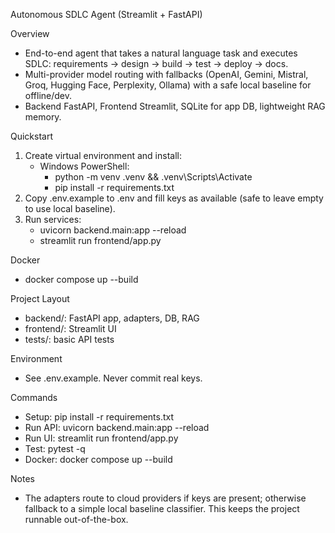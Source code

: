 Autonomous SDLC Agent (Streamlit + FastAPI)

Overview
- End-to-end agent that takes a natural language task and executes SDLC: requirements → design → build → test → deploy → docs.
- Multi-provider model routing with fallbacks (OpenAI, Gemini, Mistral, Groq, Hugging Face, Perplexity, Ollama) with a safe local baseline for offline/dev.
- Backend FastAPI, Frontend Streamlit, SQLite for app DB, lightweight RAG memory.

Quickstart
1) Create virtual environment and install:
   - Windows PowerShell:
     - python -m venv .venv && .venv\Scripts\Activate
     - pip install -r requirements.txt
2) Copy .env.example to .env and fill keys as available (safe to leave empty to use local baseline).
3) Run services:
   - uvicorn backend.main:app --reload
   - streamlit run frontend/app.py

Docker
- docker compose up --build

Project Layout
- backend/: FastAPI app, adapters, DB, RAG
- frontend/: Streamlit UI
- tests/: basic API tests

Environment
- See .env.example. Never commit real keys.

Commands
- Setup: pip install -r requirements.txt
- Run API: uvicorn backend.main:app --reload
- Run UI: streamlit run frontend/app.py
- Test: pytest -q
- Docker: docker compose up --build

Notes
- The adapters route to cloud providers if keys are present; otherwise fallback to a simple local baseline classifier. This keeps the project runnable out-of-the-box.


